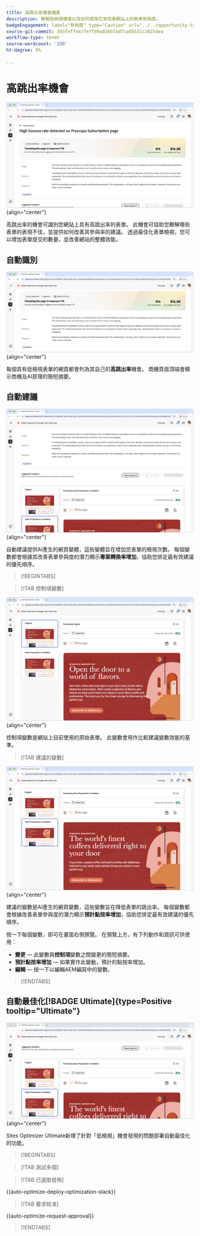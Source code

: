 ```yaml
---
title: 高跳出率機會檔案
description: 瞭解低檢視機會以及如何使用它來改善網站上的表單參與度。
badgeEngagement: label="參與度" type="Caution" url="../../opportunity-types/engagement.md" tooltip="參與度"
source-git-commit: 393feffe477eff99a026b7ad7cad5531c20254ea
workflow-type: tm+mt
source-wordcount: '350'
ht-degree: 0%

---
```



# 高跳出率機會

![高跳出率機會](./assets/high-bounce-rate/hero.png){align="center"}

高跳出率的機會可識別您網站上具有高跳出率的表單。 此機會可協助您瞭解哪些表單的表現不佳，並提供如何改善其參與率的建議。 透過最佳化表單檢視，您可以增加表單提交的數量，並改善網站的整體效能。

## 自動識別

![自動識別高跳出率](./assets/high-bounce-rate/auto-identify.png){align="center"}

每個具有低檢視表單的網頁都會列為其自己的&#x200B;**高跳出率**&#x200B;機會。 商機頁面頂端會顯示商機及AI原理的簡短摘要。

## 自動建議

![自動建議高跳出率](./assets/high-bounce-rate/auto-suggest.png){align="center"}

自動建議提供AI產生的網頁變體，這些變體旨在增加您表單的檢視次數。 每個變數都會根據其改善表單參與度的潛力顯示&#x200B;**專案轉換率增加**，協助您排定最有效建議的優先順序。

>[!BEGINTABS]

>[!TAB 控制項變數]

![原始變數](./assets/high-bounce-rate/original-variation.png){align="center"}

控制項變數是網站上目前使用的原始表單。 此變數會用作比較建議變數效能的基準。

>[!TAB 建議的變數]

![建議的變數](./assets/high-bounce-rate/suggested-variations.png){align="center"}

建議的變數是AI產生的網頁變數，這些變數旨在降低表單的跳出率。 每個變數都會根據改善表單參與度的潛力顯示&#x200B;**預計點按率增加**，協助您排定最有效建議的優先順序。

按一下每個變數，即可在畫面右側預覽。 在預覽上方，有下列動作和資訊可供使用：

* **變更** — 此變數與&#x200B;**控制項**&#x200B;變數之間變更的簡短摘要。
* **預計點按率增加** — 如果實作此變動，預計的點按率增加。
* **編輯** — 按一下以編輯AEM編寫中的變數。

>[!ENDTABS]

## 自動最佳化[!BADGE Ultimate]{type=Positive tooltip="Ultimate"}

![自動最佳化高跳出率](./assets/high-bounce-rate/auto-optimize.png){align="center"}

Sites Optimizer Ultimate新增了針對「低檢視」機會發現的問題部署自動最佳化的功能。

>[!BEGINTABS]

>[!TAB 測試多個]


>[!TAB 已選取發佈]

{{auto-optimize-deploy-optimization-slack}}

>[!TAB 要求核准]

{{auto-optimize-request-approval}}

>[!ENDTABS]
